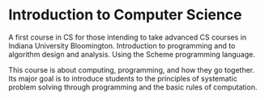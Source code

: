 # Introduction to Computer Science

A first course in CS for those intending to take advanced CS courses in Indiana University Bloomington. Introduction to programming and to algorithm design and analysis. Using the Scheme programming language.

This course is about computing, programming, and how they go together. Its major goal is to introduce students to the principles of systematic problem solving through programming and the basic rules of computation.